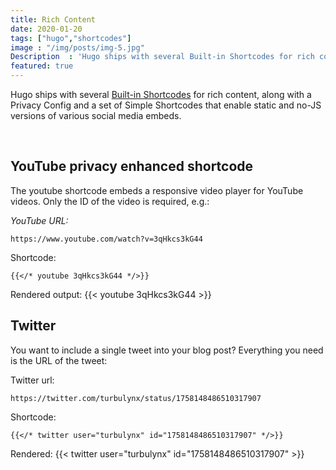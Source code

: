 ```yaml
---
title: Rich Content 
date: 2020-01-20
tags: ["hugo","shortcodes"]
image : "/img/posts/img-5.jpg"
Description  : 'Hugo ships with several Built-in Shortcodes for rich content, along with a Privacy Config and a set of Simple Shortcodes that enable.'
featured: true
---
```


Hugo ships with several [Built-in Shortcodes](https://gohugo.io/content-management/shortcodes/#use-hugos-built-in-shortcodes) for rich content, along with a Privacy Config and a set of Simple Shortcodes that enable static and no-JS versions of various social media embeds.

&nbsp;
## YouTube privacy enhanced shortcode

The youtube shortcode embeds a responsive video player for YouTube videos. Only the ID of the video is required, e.g.:

*YouTube URL:*
```
https://www.youtube.com/watch?v=3qHkcs3kG44
```

Shortcode:
```
{{</* youtube 3qHkcs3kG44 */>}}
```
Rendered output:
{{< youtube 3qHkcs3kG44 >}}


## Twitter

You want to include a single tweet into your blog post? Everything you need is the URL of the tweet:

Twitter url:

```
https://twitter.com/turbulynx/status/1758148486510317907
```

Shortcode:
```
{{</* twitter user="turbulynx" id="1758148486510317907" */>}}
```

Rendered:
{{< twitter user="turbulynx" id="1758148486510317907" >}}

<!--Photo by Dimitri Houtteman on Unsplash-->
